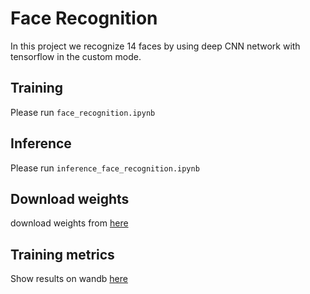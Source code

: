 # Face Recognition  
In this project we recognize 14 faces by using deep CNN network with tensorflow in the custom mode.  

## Training  
Please run `face_recognition.ipynb`  

## Inference  
Please run `inference_face_recognition.ipynb`  

## Download weights
download weights from [here](https://drive.google.com/drive/folders/1Sw_0UWEIE0ibT3U7Q42wPbBWNhvzL6nM?usp=sharing)  

## Training metrics
Show results on wandb [here](https://wandb.ai/zahra_zarrabi/face-recognition?workspace=user-zahra_zarrabi)

